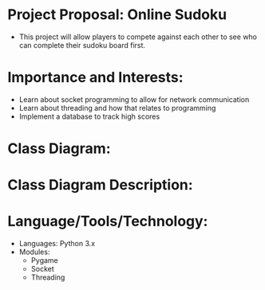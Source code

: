 # Project Proposal: Online Sudoku
* This project will allow players to compete against each other to see who can complete their sudoku board first.

# Importance and Interests:
* Learn about socket programming to allow for network communication
* Learn about threading and how that relates to programming
* Implement a database to track high scores

# Class Diagram:

# Class Diagram Description:

# Language/Tools/Technology:
* Languages: Python 3.x
* Modules:
  * Pygame
  * Socket
  * Threading
